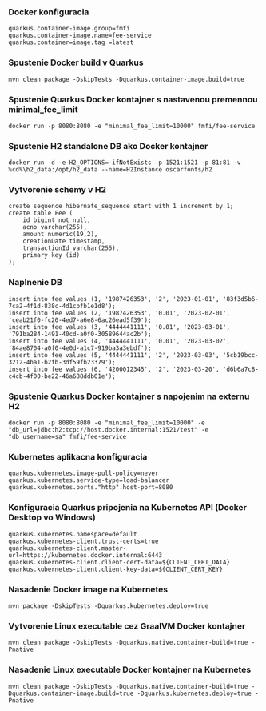 ### Docker konfiguracia
```shell script
quarkus.container-image.group=fmfi
quarkus.container-image.name=fee-service
quarkus.container=image.tag =latest
```

### Spustenie Docker build v Quarkus
```shell script
mvn clean package -DskipTests -Dquarkus.container-image.build=true 
```

### Spustenie Quarkus Docker kontajner s nastavenou premennou minimal_fee_limit
```shell script
docker run -p 8080:8080 -e "minimal_fee_limit=10000" fmfi/fee-service
```

### Spustenie H2 standalone DB ako Docker kontajner
```shell script
docker run -d -e H2_OPTIONS=-ifNotExists -p 1521:1521 -p 81:81 -v %cd%\h2_data:/opt/h2_data --name=H2Instance oscarfonts/h2
```

### Vytvorenie schemy v H2
```shell script
create sequence hibernate_sequence start with 1 increment by 1;
create table Fee (
    id bigint not null,
    acno varchar(255),
    amount numeric(19,2),
    creationDate timestamp,
    transactionId varchar(255),
    primary key (id)
);
```

### Naplnenie DB
```shell script
insert into fee values (1, '1987426353', '2', '2023-01-01', '83f3d5b6-7ca2-4f1d-838c-4d1cbfb1e1d8');
insert into fee values (2, '1987426353', '0.01', '2023-02-01', 'ceab21f0-fc20-4ed7-a6e8-6ac26ead5f39');
insert into fee values (3, '4444441111', '0.01', '2023-03-01', '791ba284-1491-40cd-a0f0-30589644ac2b');
insert into fee values (4, '4444441111', '0.01', '2023-03-02', '84ae8704-a0f0-4e0d-a1c7-919ba3a3ebdf');
insert into fee values (5, '4444441111', '2', '2023-03-03', '5cb19bcc-3212-4ba1-b2fb-3df59fb23379');
insert into fee values (6, '4200012345', '2', '2023-03-20', 'd6b6a7c8-c4cb-4f00-be22-46a688ddb01e');
```

### Spustenie Quarkus Docker kontajner s napojenim na externu H2
```shell script
docker run -p 8080:8080 -e "minimal_fee_limit=10000" -e "db_url=jdbc:h2:tcp://host.docker.internal:1521/test" -e "db_username=sa" fmfi/fee-service
```

### Kubernetes aplikacna konfiguracia
```shell script
quarkus.kubernetes.image-pull-policy=never
quarkus.kubernetes.service-type=load-balancer
quarkus.kubernetes.ports."http".host-port=8080
```

### Konfiguracia Quarkus pripojenia na Kubernetes API (Docker Desktop vo Windows)
```shell script
quarkus.kubernetes.namespace=default
quarkus.kubernetes-client.trust-certs=true
quarkus.kubernetes-client.master-url=https://kubernetes.docker.internal:6443
quarkus.kubernetes-client.client-cert-data=${CLIENT_CERT_DATA}
quarkus.kubernetes-client.client-key-data=${CLIENT_CERT_KEY}
```

### Nasadenie Docker image na Kubernetes
```shell script
mvn package -DskipTests -Dquarkus.kubernetes.deploy=true
```

### Vytvorenie Linux executable cez GraalVM Docker kontajner
```shell script
mvn clean package -DskipTests -Dquarkus.native.container-build=true -Pnative
```

### Nasadenie Linux executable Docker kontajner na Kubernetes
```shell script
mvn clean package -DskipTests -Dquarkus.native.container-build=true -Dquarkus.container-image.build=true -Dquarkus.kubernetes.deploy=true -Pnative
```
